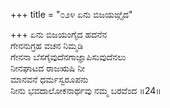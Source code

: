 +++
title = "೦೨೪ ಏನು ಬಿಜಯಙ್ಗೈದ"

+++
ಏನು ಬಿಜಯಂಗೈದ ಹದನೆನ  
ಗೇನನುಗ್ರಹ ವಚನ ನಿಮ್ಮಡಿ  
ಗೇನನಾ ಬೆಸಗೈವುದೆನಗಾಜ್ಞಾಪಿಸುವುದೆನಲು   
ನೀನಘಾಟದ ರಾಜಋಷಿ ನೀ   
ಮಾನವನೆ ಧರ್ಮಸ್ವರೂಪನು  
ನೀನು ಭವದಾಲೋಕನಾರ್ಥವು ನಮ್ಮ ಬರವೆಂದ     ॥24॥